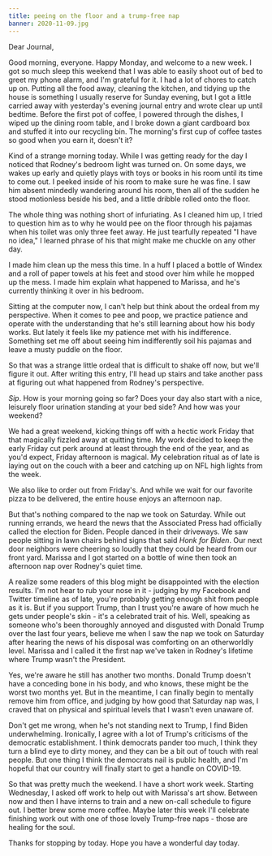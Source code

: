 ```yaml
---
title: peeing on the floor and a trump-free nap
banner: 2020-11-09.jpg
---
```


Dear Journal,

Good morning, everyone.  Happy Monday, and welcome to a new week.  I
got so much sleep this weekend that I was able to easily shoot out of
bed to greet my phone alarm, and I'm grateful for it.  I had a lot of
chores to catch up on.  Putting all the food away, cleaning the
kitchen, and tidying up the house is something I usually reserve for
Sunday evening, but I got a little carried away with yesterday's
evening journal entry and wrote clear up until bedtime.  Before the
first pot of coffee, I powered through the dishes, I wiped up the
dining room table, and I broke down a giant cardboard box and stuffed
it into our recycling bin.  The morning's first cup of coffee tastes
so good when you earn it, doesn't it?

Kind of a strange morning today.  While I was getting ready for the
day I noticed that Rodney's bedroom light was turned on.  On some
days, we wakes up early and quietly plays with toys or books in his
room until its time to come out.  I peeked inside of his room to make
sure he was fine.  I saw him absent mindedly wandering around his
room, then all of the sudden he stood motionless beside his bed, and a
little dribble rolled onto the floor.

The whole thing was nothing short of infuriating.  As I cleaned him
up, I tried to question him as to why he would pee on the floor
through his pajamas when his toilet was only three feet away.  He just
tearfully repeated "I have no idea," I learned phrase of his that
might make me chuckle on any other day.

I made him clean up the mess this time.  In a huff I placed a bottle
of Windex and a roll of paper towels at his feet and stood over him
while he mopped up the mess.  I made him explain what happened to
Marissa, and he's currently thinking it over in his bedroom.

Sitting at the computer now, I can't help but think about the ordeal
from my perspective.  When it comes to pee and poop, we practice
patience and operate with the understanding that he's still learning
about how his body works.  But lately it feels like my patience met
with his indifference.  Something set me off about seeing him
indifferently soil his pajamas and leave a musty puddle on the floor.

So that was a strange little ordeal that is difficult to shake off
now, but we'll figure it out.  After writing this entry, I'll head up
stairs and take another pass at figuring out what happened from
Rodney's perspective.

_Sip_.  How is your morning going so far?  Does your day also start
with a nice, leisurely floor urination standing at your bed side?  And
how was your weekend?

We had a great weekend, kicking things off with a hectic work Friday
that that magically fizzled away at quitting time.  My work decided to
keep the early Friday cut perk around at least through the end of the
year, and as you'd expect, Friday afternoon is magical.  My
celebration ritual as of late is laying out on the couch with a beer
and catching up on NFL high lights from the week.

We also like to order out from Friday's.  And while we wait for our
favorite pizza to be delivered, the entire house enjoys an afternoon
nap.

But that's nothing compared to the nap we took on Saturday.  While out
running errands, we heard the news that the Associated Press had
officially called the election for Biden.  People danced in their
driveways.  We saw people sitting in lawn chairs behind signs that
said _Honk for Biden_.  Our next door neighbors were cheering so
loudly that they could be heard from our front yard.  Marissa and I
got started on a bottle of wine then took an afternoon nap over
Rodney's quiet time.

A realize some readers of this blog might be disappointed with the
election results.  I'm not hear to rub your nose in it - judging by my
Facebook and Twitter timeline as of late, you're probably getting
enough shit from people as it is.  But if you support Trump, than I
trust you're aware of how much he gets under people's skin - it's a
celebrated trait of his.  Well, speaking as someone who's been
thoroughly annoyed and disgusted with Donald Trump over the last four
years, believe me when I saw the nap we took on Saturday after hearing
the news of his disposal was comforting on an otherworldly level.
Marissa and I called it the first nap we've taken in Rodney's lifetime
where Trump wasn't the President.

Yes, we're aware he still has another two months.  Donald Trump
doesn't have a conceding bone in his body, and who knows, these might
be the worst two months yet.  But in the meantime, I can finally begin
to mentally remove him from office, and judging by how good that
Saturday nap was, I craved that on physical and spiritual levels that
I wasn't even unaware of.

Don't get me wrong, when he's not standing next to Trump, I find Biden
underwhelming.  Ironically, I agree with a lot of Trump's criticisms
of the democratic establishment.  I think democrats pander too much, I
think they turn a blind eye to dirty money, and they can be a bit out
of touch with real people.  But one thing I think the democrats nail
is public health, and I'm hopeful that our country will finally start
to get a handle on COVID-19.

So that was pretty much the weekend.  I have a short work week.
Starting Wednesday, I asked off work to help out with Marissa's art
show.  Between now and then I have interns to train and a new on-call
schedule to figure out.  I better brew some more coffee.  Maybe later
this week I'll celebrate finishing work out with one of those lovely
Trump-free naps - those are healing for the soul.

Thanks for stopping by today.  Hope you have a wonderful day today.
